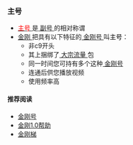 ### 主号
- [<font color="Red"> 主号 </font>](https://a2zitpro.github.io/web/mainkkid)是[ 副号 ](https://a2zitpro.github.io/web/auxiliarykkid)的相对称谓
- [ 金刚 ](https://a2zitpro.github.io/web/a2zitpro)把具有以下特征的[ 金刚号 ](https://a2zitpro.github.io/web/kkid)叫<font color="Black">主号</font>：
  - 非c9开头
  - 其上捆绑了[ 大宗流量 ](https://a2zitpro.github.io/web/bulkkkdatatraffic)包
  - 同一时间您可持有多个这种[ 金刚号 ](https://a2zitpro.github.io/web/kkid)
  - 连通后供您播放视频
  - 使用频率高


#### 推荐阅读

- [金刚号](https://a2zitpro.github.io/web/list_kkid)
- [金刚1.0帮助](https://a2zitpro.github.io/web/list_helpkkvpn1.0)
- [金刚梯](https://a2zitpro.github.io/web/dlb)
